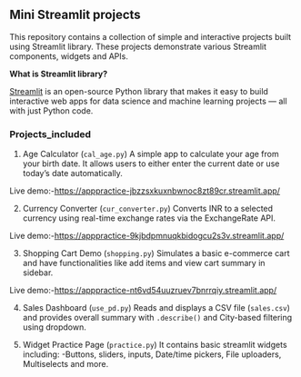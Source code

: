 ## Mini Streamlit projects

This repository contains a collection of simple and interactive projects built using Streamlit library. These projects demonstrate various Streamlit components, widgets and APIs.

**What is Streamlit library?**

[Streamlit](https://streamlit.io/) is an open-source Python library that makes it easy to build interactive web apps for data science and machine learning projects — all with just Python code.


###  Projects_included
1. Age Calculator (`cal_age.py`)
A simple app to calculate your age from your birth date. It allows users to either enter the current date or use today’s date automatically.

Live demo:-https://apppractice-jbzzsxkuxnbwnoc8zt89cr.streamlit.app/

2.  Currency Converter (`cur_converter.py`)
Converts INR to a selected currency using real-time exchange rates via the ExchangeRate API.


Live demo:-https://apppractice-9kjbdpmnuqkbidogcu2s3v.streamlit.app/

3.  Shopping Cart Demo (`shopping.py`)
Simulates a basic e-commerce cart and have functionalities like add items and view cart summary in sidebar.

Live demo:-https://apppractice-nt6vd54uuzruev7bnrrqiy.streamlit.app/

4. Sales Dashboard (`use_pd.py`)
Reads and displays a CSV file (`sales.csv`) and provides overall summary with `.describe()` and City-based filtering using dropdown.

5.  Widget Practice Page (`practice.py`)
It contains basic streamlit widgets including:
-Buttons, sliders, inputs, Date/time pickers, File uploaders, Multiselects and more.
